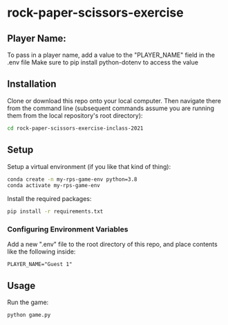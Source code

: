 # rock-paper-scissors-exercise

## Player Name:
To pass in a player name, add a value to the "PLAYER_NAME" field in the .env file
Make sure to pip install python-dotenv to access the value

## Installation
Clone or download this repo onto your local computer.
Then navigate there from the command line (subsequent commands assume you are running them from the local repository's root directory):
```sh
cd rock-paper-scissors-exercise-inclass-2021
```
## Setup
Setup a virtual environment (if you like that kind of thing):
```sh
conda create -n my-rps-game-env python=3.8
conda activate my-rps-game-env
```
Install the required packages:
```sh
pip install -r requirements.txt
```
### Configuring Environment Variables
Add a new ".env" file to the root directory of this repo, and place contents like the following inside:
```
PLAYER_NAME="Guest 1"
```
## Usage
Run the game:
```sh
python game.py
```
